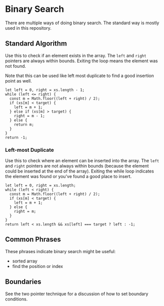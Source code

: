 # Binary Search

There are multiple ways of doing binary search.  The standard way is mostly used in this repository.

## Standard Algorithm

Use this to check if an element exists in the array.  The `left` and `right` pointers are always within bounds.  Exiting the loop means the element was not found.

Note that this can be used like left most duplicate to find a good insertion point as well.

```
let left = 0, right = xs.length - 1;
while (left <= right) {
  const m = Math.floor((left + right) / 2);
  if (xs[m] < target) {
    left = m + 1;
  } else if (xs[m] > target) {
    right = m - 1;
  } else {
    return m;
  }
}
return -1;
```

### Left-most Duplicate

Use this to check where an element can be inserted into the array.  The `left` and `right` pointers are not always within bounds (because the element could be inserted at the end of the array).  Exiting the while loop indicates the element was found or you've found a good place to insert.

```
let left = 0, right = xs.length;
while (left < right) {
  const m = Math.floor((left + right) / 2);
  if (xs[m] < target) {
    left = m + 1;
  } else {
    right = m;
  }
}
return left < xs.length && xs[left] === target ? left : -1;
```

## Common Phrases

These phrases indicate binary search might be useful:

- sorted array
- find the position or index

## Boundaries

See the two pointer technique for a discussion of how to set boundary conditions.
